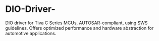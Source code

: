# DIO-Driver-
DIO driver for Tiva C Series MCUs, AUTOSAR-compliant, using SWS guidelines. Offers optimized performance and hardware abstraction for automotive applications.
